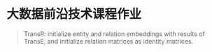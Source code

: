 # 大数据前沿技术课程作业

> TransR:
> initialize entity and relation embeddings with results of TransE,
> and initialize relation matrices as identity matrices.

```
```
